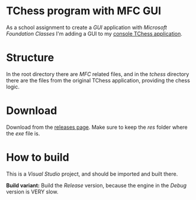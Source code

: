 # TChess program with MFC GUI

As a school assignment to create a *GUI* application 
with *Microsoft Foundation Classes* I'm adding a GUI 
to my [console TChess application](https://github.com/Gtomika/tchess).

# Structure

In the root directory there are *MFC* related files, and in the 
*tchess* directory there are the files from the original 
TChess application, providing the chess logic.

# Download

Download from the [releases page](https://github.com/Gtomika/tchess-gui/releases). 
Make sure to keep the *res* folder where the *exe* file is.

# How to build

This is a *Visual Studio* project, and should be imported 
and built there.

**Build variant:** Build the *Release* version, because the engine in the *Debug* version is VERY slow.
